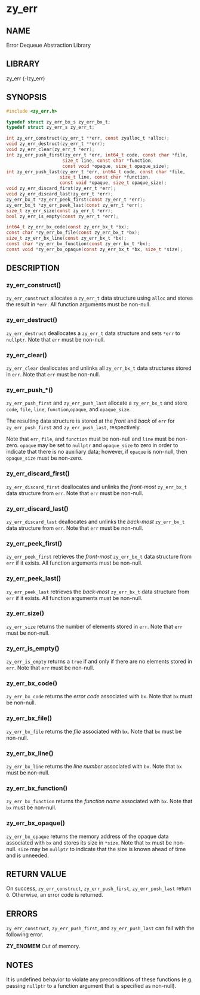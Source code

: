 # zy_err

## NAME

Error Dequeue Abstraction Library

## LIBRARY

zy_err (-lzy_err)

## SYNOPSIS

```C
#include <zy_err.h>

typedef struct zy_err_bx_s zy_err_bx_t;
typedef struct zy_err_s zy_err_t;

int zy_err_construct(zy_err_t **err, const zyalloc_t *alloc);
void zy_err_destruct(zy_err_t **err);
void zy_err_clear(zy_err_t *err);
int zy_err_push_first(zy_err_t *err, int64_t code, const char *file,
                     size_t line, const char *function,
                     const void *opaque, size_t opaque_size);
int zy_err_push_last(zy_err_t *err, int64_t code, const char *file,
                    size_t line, const char *function,
                    const void *opaque, size_t opaque_size);
void zy_err_discard_first(zy_err_t *err);
void zy_err_discard_last(zy_err_t *err);
zy_err_bx_t *zy_err_peek_first(const zy_err_t *err);
zy_err_bx_t *zy_err_peek_last(const zy_err_t *err);
size_t zy_err_size(const zy_err_t *err);
bool zy_err_is_empty(const zy_err_t *err);

int64_t zy_err_bx_code(const zy_err_bx_t *bx);
const char *zy_err_bx_file(const zy_err_bx_t *bx);
size_t zy_err_bx_line(const zy_err_bx_t *bx);
const char *zy_err_bx_function(const zy_err_bx_t *bx);
const void *zy_err_bx_opaque(const zy_err_bx_t *bx, size_t *size);
```

## DESCRIPTION

### zy_err_construct()

`zy_err_construct` allocates a `zy_err_t` data structure using `alloc` and stores the result in `*err`. All function
arguments must be non-null.

### zy_err_destruct()

`zy_err_destruct` deallocates a `zy_err_t` data structure and sets `*err` to `nullptr`. Note that `err` must be
non-null.

### zy_err_clear()

`zy_err_clear` deallocates and unlinks all `zy_err_bx_t` data structures stored in `err`. Note that `err` must be
non-null.

### zy_err_push_\*()

`zy_err_push_first` and `zy_err_push_last` allocate a `zy_err_bx_t` and
store `code`, `file`, `line`, `function`,`opaque`,
and `opaque_size`.

The resulting data structure is stored at the *front* and *back* of `err` for `zy_err_push_first`
and `zy_err_push_last`,
respectively.

Note that `err`, `file`, and `function` must be non-null and `line` must be non-zero. `opaque` may be set to `nullptr`
and `opaque_size` to zero in order to indicate that there is no auxiliary data; however, if `opaque` is non-null,
then `opaque_size` must be non-zero.

### zy_err_discard_first()

`zy_err_discard_first` deallocates and unlinks the *front-most* `zy_err_bx_t` data structure from `err`. Note that `err`
must be non-null.

### zy_err_discard_last()

`zy_err_discard_last` deallocates and unlinks the *back-most* `zy_err_bx_t` data structure from `err`. Note that `err`
must
be non-null.

### zy_err_peek_first()

`zy_err_peek_first` retrieves the *front-most* `zy_err_bx_t` data structure from `err` if it exists. All function
arguments
must be non-null.

### zy_err_peek_last()

`zy_err_peek_last` retrieves the *back-most* `zy_err_bx_t` data structure from `err` if it exists. All function
arguments
must be non-null.

### zy_err_size()

`zy_err_size` returns the number of elements stored in `err`. Note that `err` must be non-null.

### zy_err_is_empty()

`zy_err_is_empty` returns a `true` if and only if there are no elements stored in `err`. Note that `err` must be
non-null.

### zy_err_bx_code()

`zy_err_bx_code` returns the *error code* associated with `bx`. Note that `bx` must be non-null.

### zy_err_bx_file()

`zy_err_bx_file` returns the *file* associated with `bx`. Note that `bx` must be non-null.

### zy_err_bx_line()

`zy_err_bx_line` returns the *line number* associated with `bx`. Note that `bx` must be non-null.

### zy_err_bx_function()

`zy_err_bx_function` returns the *function name* associated with `bx`. Note that `bx` must be non-null.

### zy_err_bx_opaque()

`zy_err_bx_opaque` returns the memory address of the opaque data associated with `bx` and stores its size in `*size`.
Note
that `bx` must be non-null. `size` may be `nullptr` to indicate that the size is known ahead of time and is unneeded.

## RETURN VALUE

On success, `zy_err_construct`, `zy_err_push_first`, `zy_err_push_last` return `0`. Otherwise, an error code is
returned.

## ERRORS

`zy_err_construct`, `zy_err_push_first`, and `zy_err_push_last` can fail with the following error.

**ZY_ENOMEM** Out of memory.

## NOTES

It is undefined behavior to violate any preconditions of these functions (e.g. passing `nullptr` to a function argument
that is specified as non-null).
